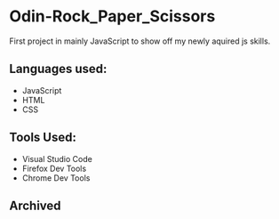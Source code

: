 # Odin-Rock_Paper_Scissors
First project in mainly JavaScript to show off my newly aquired js skills.

## Languages used:
* JavaScript
* HTML
* CSS

## Tools Used:
* Visual Studio Code
* Firefox Dev Tools
* Chrome Dev Tools

## Archived
